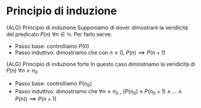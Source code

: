 # Principio di induzione
{ALG} Principio di induzione
Supponiamo di dover dimostrare la veridicità del predicato $P(n)$ $\forall n \in \mathbb N$. Per farlo serve:
- Passo base: controlliamo $P(0)$
- Passo induttivo: dimostriamo che con $n \ge 0$, $P(n) \implies P(n+1)$

{ALG} Principio di induzione forte
In questo caso dimostriamo la veridicità di $P(n)$ $\forall n \ge n_0$
- Passo base: controlliamo $P(n_0)$
- Passo induttivo: dimostriamo che $\forall n \ge n_0 \text{ , }(P(n_0) \land P(n_0+1) \land … \land P(n)) \implies P(n+1)$